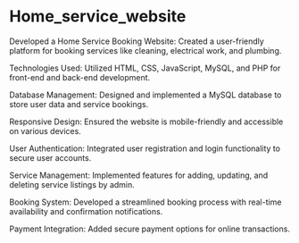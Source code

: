 # Home_service_website
Developed a Home Service Booking Website: Created a user-friendly platform for booking services like cleaning, electrical work, and plumbing.

Technologies Used: Utilized HTML, CSS, JavaScript, MySQL, and PHP for front-end and back-end development.

Database Management: Designed and implemented a MySQL database to store user data and service bookings.

Responsive Design: Ensured the website is mobile-friendly and accessible on various devices.

User Authentication: Integrated user registration and login functionality to secure user accounts.

Service Management: Implemented features for adding, updating, and deleting service listings by admin.

Booking System: Developed a streamlined booking process with real-time availability and confirmation notifications.

Payment Integration: Added secure payment options for online transactions.
